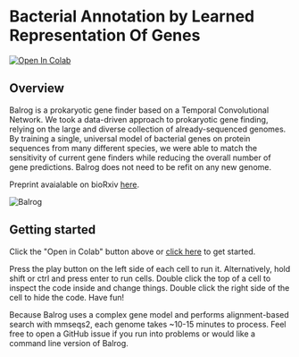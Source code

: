 # Bacterial Annotation by Learned Representation Of Genes

<!-- badges: start -->
[![Open In Colab](https://colab.research.google.com/assets/colab-badge.svg)](https://colab.research.google.com/github/salzberg-lab/Balrog/blob/master/notebooks/Balrog_0.3.2.ipynb)
<!--badges: end -->


## Overview
Balrog is a prokaryotic gene finder based on a Temporal Convolutional Network. We took a data-driven approach to prokaryotic gene finding, relying on the large and diverse collection of already-sequenced genomes. By training a single, universal model of bacterial genes on protein sequences from many different species, we were able to match the sensitivity of current gene finders while reducing the overall number of gene predictions. Balrog does not need to be refit on any new genome.

Preprint avaialable on bioRxiv [here](https://www.biorxiv.org/content/10.1101/2020.09.06.285304v1).

![Balrog](images/balrog.jpg)

## Getting started
Click the "Open in Colab" button above or [click here](https://colab.research.google.com/github/salzberg-lab/Balrog/blob/master/notebooks/Balrog_0.3.2.ipynb) to get started. 

Press the play button on the left side of each cell to run it. Alternatively, hold shift or ctrl and press enter to run cells.
Double click the top of a cell to inspect the code inside and change things. Double click the right side of the cell to hide the code.
Have fun!

Because Balrog uses a complex gene model and performs alignment-based search with mmseqs2, each genome takes ~10-15 minutes to process. Feel free to open a GitHub issue if you run into problems or would like a command line version of Balrog.